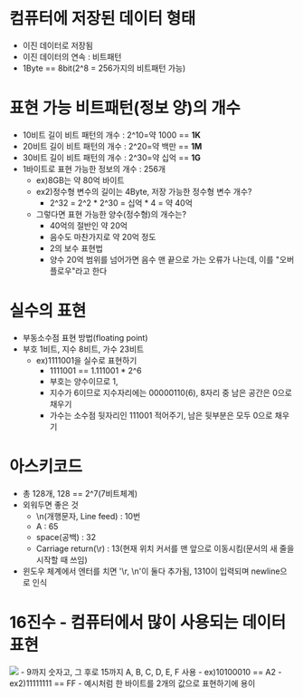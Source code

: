 # 컴퓨터에 저장된 데이터 형태
  - 이진 데이터로 저장됨
  - 이진 데이터의 연속 : 비트패턴
  - 1Byte == 8bit(2^8 = 256가지의 비트패턴 가능)

# 표현 가능 비트패턴(정보 양)의 개수
  - 10비트 길이 비트 패턴의 개수 : 2^10=약 1000 == <b>1K</b>
  - 20비트 길이 비트 패턴의 개수 : 2^20=약 백만 == <b>1M</b>
  - 30비트 길이 비트 패턴의 개수 : 2^30=약 십억 == <b>1G</b>
  - 1바이트로 표현 가능한 정보의 개수 : 256개
    * ex)8GB는 약 80억 바이트
    * ex2)정수형 변수의 길이는 4Byte, 저장 가능한 정수형 변수 개수?
      + 2^32 = 2^2 * 2^30 = 십억 * 4 = 약 40억
    * 그렇다면 표현 가능한 양수(정수형)의 개수는?
      + 40억의 절반인 약 20억
      + 음수도 마찬가지로 약 20억 정도
      + 2의 보수 표현법
      + 양수 20억 범위를 넘어가면 음수 맨 끝으로 가는 오류가 나는데, 이를 "오버플로우"라고 한다

# 실수의 표현
  - 부동소수점 표현 방법(floating point)
  - 부호 1비트, 지수 8비트, 가수 23비트
    * ex)1111001을 실수로 표현하기
      + 1111001 == 1.111001 * 2^6
      + 부호는 양수이므로 1,
      + 지수가 6이므로 지수자리에는 00000110(6), 8자리 중 남은 공간은 0으로 채우기
      + 가수는 소수점 뒷자리인 111001 적어주기, 남은 뒷부분은 모두 0으로 채우기 

# 아스키코드
  - 총 128개, 128 == 2^7(7비트체계)
  - 외워두면 좋은 것
    * \n(개행문자, Line feed) : 10번
    * A : 65
    * space(공백) : 32
    * Carriage return(\r) : 13(현재 위치 커서를 맨 앞으로 이동시킴(문서의 새 줄을 시작할 때 쓰임)
  - 윈도우 체계에서 엔터를 치면 '\r, \n'이 둘다 추가됨, 1310이 입력되며 newline으로 인식

# 16진수 - 컴퓨터에서 많이 사용되는 데이터표현
<img src="https://mblogthumb-phinf.pstatic.net/20110130_103/beophwagang_1296370482228cQR7s_GIF/26.gif?type=w800" />
  - 9까지 숫자고, 그 후로 15까지 A, B, C, D, E, F 사용
  - ex)10100010 == A2
  - ex2)11111111 == FF
  - 예시처럼 한 바이트를 2개의 값으로 표현하기에 용이
